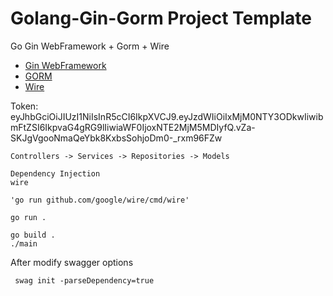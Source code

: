 # Golang-Gin-Gorm Project Template

Go Gin WebFramework + Gorm + Wire

- [Gin WebFramework](https://github.com/gin-gonic/gin)
- [GORM](https://gorm.io/index.html)
- [Wire](https://github.com/google/wire)

Token: eyJhbGciOiJIUzI1NiIsInR5cCI6IkpXVCJ9.eyJzdWIiOiIxMjM0NTY3ODkwIiwibmFtZSI6IkpvaG4gRG9lIiwiaWF0IjoxNTE2MjM5MDIyfQ.vZa-SKJgVgooNmaQeYbk8KxbsSohjoDm0-_rxm96FZw

```shell
Controllers -> Services -> Repositories -> Models 
```

```shell
Dependency Injection
wire

'go run github.com/google/wire/cmd/wire'
```

```shell
go run .
```

```shell
go build .
./main
```

After modify swagger options
```shell
 swag init -parseDependency=true
```